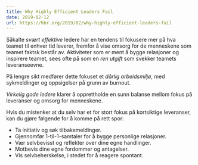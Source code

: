 ```yaml
---
title: Why Highly Efficient Leaders Fail
date: 2019-02-12
url: https://hbr.org/2019/02/why-highly-efficient-leaders-fail
---
```


Såkalte _svært effektive_ ledere har en tendens til fokusere mer på hva teamet til enhver tid leverer, fremfor å vise omsorg for de menneskene som teamet faktsk består av. Aktiviteter som er ment å bygge relasjoner og inspirere teamet, sees ofte på som en _ren utgift_ som svekker teamets leveranseevne. 

På lengre sikt medfører dette fokuset et _dårlig arbeidsmiljø_, med sykmeldinger og oppsigelser på grunn av burnout. 

_Virkelig gode ledere_ klarer å opprettholde en sunn balanse mellom fokus på leveranser og omsorg for menneskene.

Hvis du mistenker at du selv har et for stort fokus på kortsiktige leveranser, kan du gjøre følgende for å komme på rett spor: 

- Ta initiativ og søk tilbakemeldinger.
- Gjennomfør 1-til-1-samtaler for å bygge personlige relasjoner.
- Vær selvbevisst og reflekter over dine egne handlinger.
- Motbevis dine egne fordommer og antagelser.
- Vis selvbeherskelse, i stedet for å reagere spontant.
